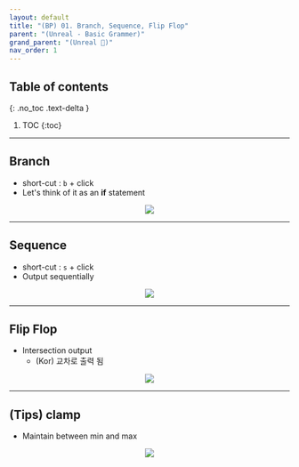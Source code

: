 ```yaml
---
layout: default
title: "(BP) 01. Branch, Sequence, Flip Flop"
parent: "(Unreal - Basic Grammer)"
grand_parent: "(Unreal 🚀)"
nav_order: 1
---
```


## Table of contents
{: .no_toc .text-delta }

1. TOC
{:toc}

---

## Branch

* short-cut : `b` + click
* Let's think of it as an **if** statement

<p align="center">
  <img src="https://taehyungs-programming-blog.github.io/blog/assets/images/unreal/bp-1/bp-1-1-1.png"/>
</p>

---

## Sequence

* short-cut : `s` + click
* Output sequentially

<p align="center">
  <img src="https://taehyungs-programming-blog.github.io/blog/assets/images/unreal/bp-1/bp-1-1-2.png"/>
</p>

---

## Flip Flop

* Intersection output
  * (Kor) 교차로 출력 됨

<p align="center">
  <img src="https://taehyungs-programming-blog.github.io/blog/assets/images/unreal/bp-1/bp-1-1-3.png"/>
</p>

---

## (Tips) clamp

* Maintain between min and max

<p align="center">
  <img src="https://taehyungs-programming-blog.github.io/blog/assets/images/unreal/bp-1/bp-1-1-4.png"/>
</p>
